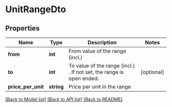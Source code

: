 # UnitRangeDto

## Properties
Name | Type | Description | Notes
------------ | ------------- | ------------- | -------------
**from** | **int** | From value of the range (incl.) | 
**to** | **int** | To value of the range (incl.) . If not set, the range is open ended. | [optional] 
**price_per_unit** | **string** | Price per unit in the range | 

[[Back to Model list]](../../README.md#documentation-for-models) [[Back to API list]](../../README.md#documentation-for-api-endpoints) [[Back to README]](../../README.md)

